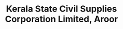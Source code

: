 ---
title: "Kerala State Civil Supplies Corporation Limited, Aroor"
url: /aroor/kerala-state-civil-supplies-corporation-limited-aroor/
shop: Supermarkt
---